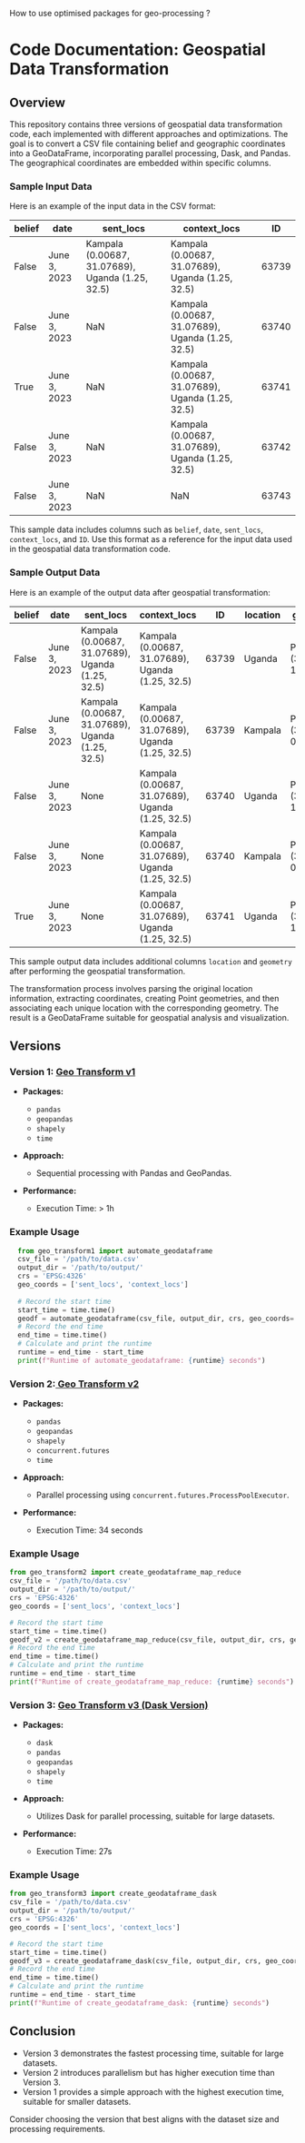 How to use optimised packages for geo-processing ?

# Code Documentation: Geospatial Data Transformation

## Overview

This repository contains three versions of geospatial data transformation code, each implemented with different approaches and optimizations. The goal is to convert a CSV file containing belief and geographic coordinates into a GeoDataFrame, incorporating parallel processing, Dask, and Pandas. The geographical coordinates are embedded within specific columns.

### Sample Input Data

Here is an example of the input data in the CSV format:

| belief | date           | sent_locs                                          | context_locs                                       | ID   |
|--------|----------------|----------------------------------------------------|----------------------------------------------------|------|
| False  | June 3, 2023    | Kampala (0.00687, 31.07689), Uganda (1.25, 32.5)  | Kampala (0.00687, 31.07689), Uganda (1.25, 32.5)  | 63739|
| False  | June 3, 2023    | NaN                                                | Kampala (0.00687, 31.07689), Uganda (1.25, 32.5)  | 63740|
| True   | June 3, 2023    | NaN                                                | Kampala (0.00687, 31.07689), Uganda (1.25, 32.5)  | 63741|
| False  | June 3, 2023    | NaN                                                | Kampala (0.00687, 31.07689), Uganda (1.25, 32.5)  | 63742|
| False  | June 3, 2023    | NaN                                                | NaN                                                | 63743|

This sample data includes columns such as `belief`, `date`, `sent_locs`, `context_locs`, and `ID`. Use this format as a reference for the input data used in the geospatial data transformation code.


### Sample Output Data

Here is an example of the output data after geospatial transformation:

| belief | date           | sent_locs                                          | context_locs                                       | ID   | location | geometry                |
|--------|----------------|----------------------------------------------------|----------------------------------------------------|------|----------|-------------------------|
| False  | June 3, 2023    | Kampala (0.00687, 31.07689), Uganda (1.25, 32.5)  | Kampala (0.00687, 31.07689), Uganda (1.25, 32.5)  | 63739| Uganda   | POINT (32.50000 1.25000)|
| False  | June 3, 2023    | Kampala (0.00687, 31.07689), Uganda (1.25, 32.5)  | Kampala (0.00687, 31.07689), Uganda (1.25, 32.5)  | 63739| Kampala  | POINT (31.07689 0.00687)|
| False  | June 3, 2023    | None                                               | Kampala (0.00687, 31.07689), Uganda (1.25, 32.5)  | 63740| Uganda   | POINT (32.50000 1.25000)|
| False  | June 3, 2023    | None                                               | Kampala (0.00687, 31.07689), Uganda (1.25, 32.5)  | 63740| Kampala  | POINT (31.07689 0.00687)|
| True   | June 3, 2023    | None                                               | Kampala (0.00687, 31.07689), Uganda (1.25, 32.5)  | 63741| Uganda   | POINT (32.50000 1.25000)|

This sample output data includes additional columns `location` and `geometry` after performing the geospatial transformation. 

The transformation process involves parsing the original location information, extracting coordinates, creating Point geometries, and then associating each unique location with the corresponding geometry. The result is a GeoDataFrame suitable for geospatial analysis and visualization.


## Versions

### Version 1: [Geo Transform v1](https://github.com/glods/geospatial_data_transformation/blob/main/geo_transform1.py)

- **Packages:**
  - `pandas`
  - `geopandas`
  - `shapely`
  - `time`

- **Approach:**
  - Sequential processing with Pandas and GeoPandas.

- **Performance:**
  - Execution Time: > 1h

### Example Usage

```python
  from geo_transform1 import automate_geodataframe
  csv_file = '/path/to/data.csv'
  output_dir = '/path/to/output/'
  crs = 'EPSG:4326'
  geo_coords = ['sent_locs', 'context_locs']
  
  # Record the start time
  start_time = time.time()
  geodf = automate_geodataframe(csv_file, output_dir, crs, geo_coords= geo_coords)
  # Record the end time
  end_time = time.time()
  # Calculate and print the runtime
  runtime = end_time - start_time
  print(f"Runtime of automate_geodataframe: {runtime} seconds")
```

### Version 2:[ Geo Transform v2](https://github.com/glods/geospatial_data_transformation/blob/main/geo_transform2.py)

- **Packages:**
  - `pandas`
  - `geopandas`
  - `shapely`
  - `concurrent.futures`
  - `time`

- **Approach:**
  - Parallel processing using `concurrent.futures.ProcessPoolExecutor`.

- **Performance:**
  - Execution Time: 34 seconds
### Example Usage
``` Python
from geo_transform2 import create_geodataframe_map_reduce
csv_file = '/path/to/data.csv'
output_dir = '/path/to/output/'
crs = 'EPSG:4326'
geo_coords = ['sent_locs', 'context_locs']

# Record the start time
start_time = time.time()
geodf_v2 = create_geodataframe_map_reduce(csv_file, output_dir, crs, geo_coords)
# Record the end time
end_time = time.time()
# Calculate and print the runtime
runtime = end_time - start_time
print(f"Runtime of create_geodataframe_map_reduce: {runtime} seconds")
```

### Version 3: [Geo Transform v3 (Dask Version)](https://github.com/glods/geospatial_data_transformation/blob/main/geo_transform1.py)

- **Packages:**
  - `dask`
  - `pandas`
  - `geopandas`
  - `shapely`
  - `time`

- **Approach:**
  - Utilizes Dask for parallel processing, suitable for large datasets.

- **Performance:**
  - Execution Time: 27s

### Example Usage
``` Python
from geo_transform3 import create_geodataframe_dask
csv_file = '/path/to/data.csv'
output_dir = '/path/to/output/'
crs = 'EPSG:4326'
geo_coords = ['sent_locs', 'context_locs']

# Record the start time
start_time = time.time()
geodf_v3 = create_geodataframe_dask(csv_file, output_dir, crs, geo_coords= geo_coords)
# Record the end time
end_time = time.time()
# Calculate and print the runtime
runtime = end_time - start_time
print(f"Runtime of create_geodataframe_dask: {runtime} seconds")
```

## Conclusion

- Version 3 demonstrates the fastest processing time, suitable for large datasets.
- Version 2 introduces parallelism but has higher execution time than Version 3.
- Version 1 provides a simple approach with the highest execution time, suitable for smaller datasets.

Consider choosing the version that best aligns with the dataset size and processing requirements.
